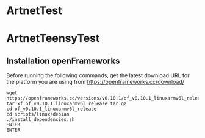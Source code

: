 # ArtnetTest
# ArtnetTeensyTest

## Installation openFrameworks

Before running the following commands, get the latest download URL for the platform you are using from https://openframeworks.cc/download/

    wget https://openframeworks.cc/versions/v0.10.1/of_v0.10.1_linuxarmv6l_release.tar.gz
    tar xf of_v0.10.1_linuxarmv6l_release.tar.gz
    cd of_v0.10.1_linuxarmv6l_release
    cd scripts/linux/debian
    ./install_dependencies.sh
    ENTER
    ENTER

